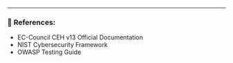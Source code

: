 ---

### 🔗 **References:**

- EC-Council CEH v13 Official Documentation
- NIST Cybersecurity Framework
- OWASP Testing Guide
